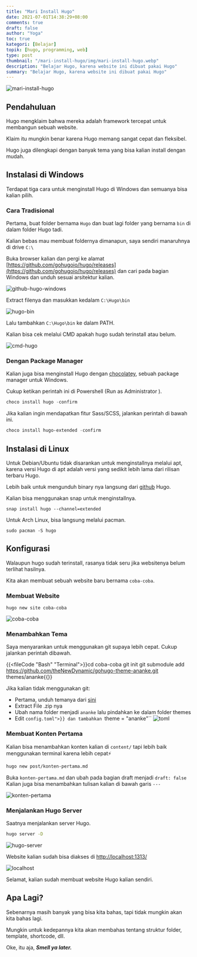 ```yaml
---
title: "Mari Install Hugo"
date: 2021-07-01T14:38:29+08:00
comments: true
draft: false
author: "Yoga"
toc: true
kategori: [Belajar]
topik: [hugo, programming, web]
type: post
thumbnail: "/mari-install-hugo/img/mari-install-hugo.webp"
description: "Belajar Hugo, karena website ini dibuat pakai Hugo"
summary: "Belajar Hugo, karena website ini dibuat pakai Hugo"
---
```


![mari-install-hugo](/mari-install-hugo/img/mari-install-hugo.webp)

## Pendahuluan 

Hugo mengklaim bahwa mereka adalah framework tercepat untuk membangun sebuah website.

Klaim itu mungkin benar karena Hugo memang sangat cepat dan fleksibel.

Hugo juga dilengkapi dengan banyak tema yang bisa kalian install dengan mudah.

## Instalasi di Windows

Terdapat tiga cara untuk menginstall Hugo di Windows dan semuanya bisa kalian pilih.

### Cara Tradisional

Pertama, buat folder bernama ``Hugo`` dan buat lagi folder yang bernama ``bin`` di dalam folder Hugo tadi.

Kalian bebas mau membuat foldernya dimanapun, saya sendiri manaruhnya di drive ``C:\ ``

Buka browser kalian dan pergi ke alamat [https://github.com/gohugoio/hugo/releases](https://github.com/gohugoio/hugo/releases)
dan cari pada bagian Windows dan unduh sesuai arsitektur kalian.

![github-hugo-windows](/mari-install-hugo/img/github-hugo-windows.webp)

Extract filenya dan masukkan kedalam ``C:\Hugo\bin ``

![hugo-bin](/mari-install-hugo/img/hugo-bin.webp)

Lalu tambahkan ``C:\Hugo\bin`` ke dalam PATH.

Kalian bisa cek melalui CMD apakah hugo sudah terinstall atau belum.

![cmd-hugo](/mari-install-hugo/img/cmd-hugo.webp)

<!-- Masih Lanjut -->

### Dengan Package Manager

Kalian juga bisa menginstall Hugo dengan [chocolatey](/chocolatey-package-manager-untuk-windows), sebuah package manager untuk Windows.

Cukup ketikan perintah ini di Powershell (Run as Administrator ).

```Powershell 
choco install hugo -confirm
```

Jika kalian ingin mendapatkan fitur Sass/SCSS, jalankan perintah di bawah ini.

```Powershell 
choco install hugo-extended -confirm
```


## Instalasi di Linux

Untuk Debian/Ubuntu tidak disarankan untuk menginstallnya melalui apt, karena versi Hugo di apt adalah versi yang sedikit lebih lama dari rilisan terbaru Hugo. 

Lebih baik untuk mengunduh binary nya langsung dari [github](https://github.com/gohugoio/hugo/releases) Hugo.

Kalian bisa menggunakan snap untuk menginstallnya.

```Shell {user="$"}
snap install hugo --channel=extended
```

Untuk Arch Linux, bisa langsung melalui pacman.

```Shell {user="$"}
sudo pacman -S hugo
```

## Konfigurasi 

Walaupun hugo sudah terinstall, rasanya tidak seru jika websitenya belum terlihat hasilnya.

Kita akan membuat sebuah website baru bernama ``coba-coba``.

### Membuat Website

```Shell {file"Terminal"}
hugo new site coba-coba
```

![coba-coba](/mari-install-hugo/img/new-site.webp)

### Menambahkan Tema

Saya menyarankan untuk menggunakan git supaya lebih cepat. Cukup jalankan perintah dibawah.

{{<fileCode "Bash" "Terminal">}}cd coba-coba
git init
git submodule add https://github.com/theNewDynamic/gohugo-theme-ananke.git themes/ananke{{</fileCode>}}

Jika kalian tidak menggunakan git:

+ Pertama, unduh temanya dari [sini](https://github.com/theNewDynamic/gohugo-theme-ananke/archive/master.zip)
+ Extract File .zip nya
+ Ubah nama folder menjadi ``ananke`` lalu pindahkan ke dalam folder themes
+ Edit ``config.toml">}} dan tambahkan ``theme = \"ananke\"``
	![toml](/mari-install-hugo/img/toml.webp)

### Membuat Konten Pertama

Kalian bisa menambahkan konten kalian di ``content/`` tapi lebih baik menggunakan terminal karena lebih cepat⚡

```Bash {file"Terminal"}
hugo new post/konten-pertama.md
```

Buka ``konten-pertama.md`` dan ubah pada bagian draft menjadi ``draft: false``
Kalian juga bisa menambahkan tulisan kalian di bawah garis ``---``

![konten-pertama](/mari-install-hugo/img/konten-pertama.webp)

### Menjalankan Hugo Server 

Saatnya menjalankan server Hugo.

```Bash {file"Terminal"}
hugo server -D
```

![hugo-server](/mari-install-hugo/img/hugo-server.webp)

Website kalian sudah bisa diakses di [http://localhost:1313/](http://localhost:1313/)

![localhost](/mari-install-hugo/img/localhost.webp)

Selamat, kalian sudah membuat website Hugo kalian sendiri. 

## Apa Lagi?

Sebenarnya masih banyak yang bisa kita bahas, tapi tidak mungkin akan kita bahas lagi.

Mungkin untuk kedepannya kita akan membahas tentang struktur folder, template, shortcode, dll.

Oke, itu aja, **_Smell ya later._**
